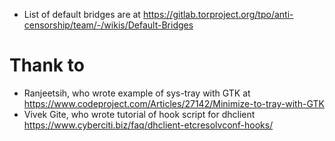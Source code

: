 - List of default bridges are at https://gitlab.torproject.org/tpo/anti-censorship/team/-/wikis/Default-Bridges
# Thank to
- Ranjeetsih, who wrote example of sys-tray with GTK at https://www.codeproject.com/Articles/27142/Minimize-to-tray-with-GTK
- Vivek Gite, who wrote tutorial of hook script for dhclient https://www.cyberciti.biz/faq/dhclient-etcresolvconf-hooks/